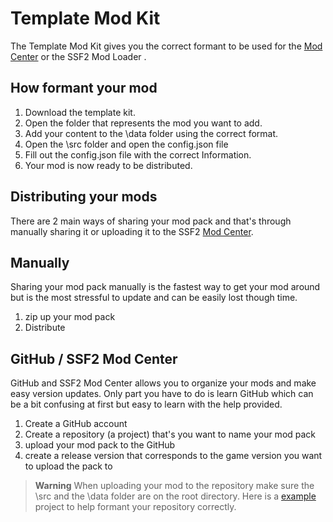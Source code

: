 # Template Mod Kit

The Template Mod Kit gives you the correct formant to be used for the [Mod Center](https://github.com/pecefulpro/SSF2-MC) or the SSF2 Mod Loader .

## How formant your mod 

1. Download the template kit.
1. Open the folder that represents the mod you want to add.
1. Add your content to the \data folder using the correct format. 
2. Open the \src folder and open the config.json file
3. Fill out the config.json file with the correct Information.
5. Your mod is now ready to be distributed. 

## Distributing your mods

There are 2 main ways of sharing your mod pack and that's through manually sharing it or uploading it to the SSF2 [Mod Center](https://github.com/pecefulpro/SSF2-MC). 


## Manually 
Sharing your mod pack manually is the fastest way to get your mod around but is the most stressful to update and can be easily lost though time.

1. zip up your mod pack 
2. Distribute

## GitHub / SSF2 Mod Center

GitHub and SSF2 Mod Center allows you to organize your mods and make easy version updates. Only part you have to do is learn GitHub which can be a bit confusing at first but easy to learn with the help provided. 

1. Create a GitHub account 
2. Create a repository (a project) that's you want to name your mod pack
3. upload your mod pack to the GitHub 
4. create a release version that corresponds to the game version you want to upload the pack to

> **Warning**
When uploading your mod to the repository make sure the \src and the \data folder are on the root directory. 
Here is a [example](https://github.com/pecefulpro/Sunset-Hill-FD) project to help formant your repository correctly.
